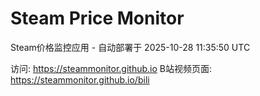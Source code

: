 # Steam Price Monitor

Steam价格监控应用 - 自动部署于 2025-10-28 11:35:50 UTC

访问: https://steammonitor.github.io
B站视频页面: https://steammonitor.github.io/bili
